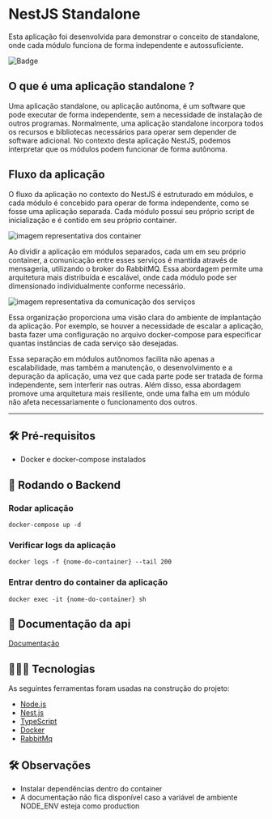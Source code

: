 # NestJS Standalone

Esta aplicação foi desenvolvida para demonstrar o conceito de standalone, onde cada módulo funciona de forma independente e autossuficiente.

![Badge](https://img.shields.io/badge/standalone-api-%237159c1?style=for-the-badge&logo=ghost)

## O que é uma aplicação standalone ?

Uma aplicação standalone, ou aplicação autônoma, é um software que pode executar de forma independente, sem a necessidade de instalação de outros programas. Normalmente, uma aplicação standalone incorpora todos os recursos e bibliotecas necessários para operar sem depender de software adicional. No contexto desta aplicação NestJS, podemos interpretar que os módulos podem funcionar de forma autônoma.

## Fluxo da aplicação
  O fluxo da aplicação no contexto do NestJS é estruturado em módulos, e cada módulo é concebido para operar de forma independente, como se fosse uma aplicação separada. Cada módulo possui seu próprio script de inicialização e é contido em seu próprio container.

  ![imagem representativa dos container](https://cdn.discordapp.com/attachments/1115324354658570261/1224730389080309780/image.png?ex=661e8e0f&is=660c190f&hm=27c6ad32ecda23935e3138330b543b3b7ed4afc4a44ae09b191012ad6c1e6c2f&)

  Ao dividir a aplicação em módulos separados, cada um em seu próprio container, a comunicação entre esses serviços é mantida através de mensageria, utilizando o broker do RabbitMQ. Essa abordagem permite uma arquitetura mais distribuída e escalável, onde cada módulo pode ser dimensionado individualmente conforme necessário.

  ![imagem representativa da comunicação dos serviços](https://cdn.discordapp.com/attachments/1115324354658570261/1224756531099074731/image.png?ex=661ea667&is=660c3167&hm=6c944e8a3cf4ccf7c9a91c407711d52e5f7bd92a1faf9b68cfc6253c4004d65f&)

 Essa organização proporciona uma visão clara do ambiente de implantação da aplicação. Por exemplo, se houver a necessidade de escalar a aplicação, basta fazer uma configuração no arquivo docker-compose para especificar quantas instâncias de cada serviço são desejadas.

Essa separação em módulos autônomos facilita não apenas a escalabilidade, mas também a manutenção, o desenvolvimento e a depuração da aplicação, uma vez que cada parte pode ser tratada de forma independente, sem interferir nas outras. Além disso, essa abordagem promove uma arquitetura mais resiliente, onde uma falha em um módulo não afeta necessariamente o funcionamento dos outros.

<hr>

## 🛠️ Pré-requisitos
* Docker e docker-compose instalados

## 🎲 Rodando o Backend

### Rodar aplicação
```=shell
docker-compose up -d 
```

### Verificar logs da aplicação
```=shell
docker logs -f {nome-do-container} --tail 200
```

### Entrar dentro do container da aplicação
```=shell
docker exec -it {nome-do-container} sh
```

## 📖 Documentação da api

[Documentação](http://localhost:3001/docs)

## 👨🏼‍💻 Tecnologias

As seguintes ferramentas foram usadas na construção do projeto:

- [Node.js](https://nodejs.org/en/)
- [Nest.js](https://docs.nestjs.com/)
- [TypeScript](https://www.typescriptlang.org/)
- [Docker](https://docs.docker.com/)
- [RabbitMq](https://www.rabbitmq.com/docs)

## 🛠️ Observações
* Instalar dependências dentro do container
* A documentação não fica disponível caso a variável de ambiente NODE_ENV esteja como production
